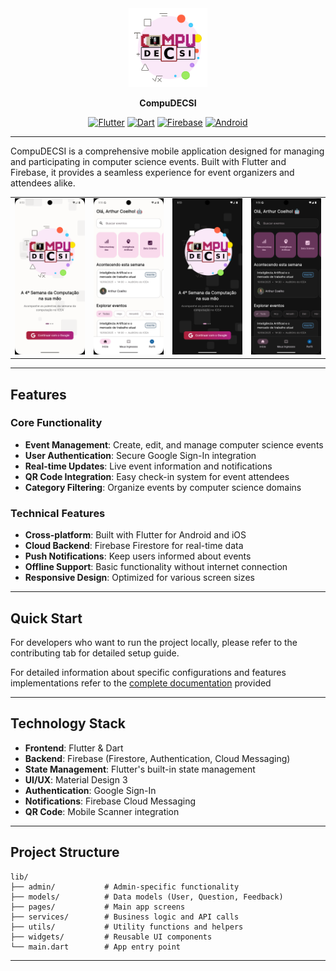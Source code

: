 <div align="center">
<img src="assets/compudecsi.png" alt="CompuDECSI logo" style="width: 25%;">

<strong>CompuDECSI</strong>

[![Flutter](https://img.shields.io/badge/Flutter-02569B?logo=flutter&logoColor=fff)](#)
[![Dart](https://img.shields.io/badge/Dart-%230175C2.svg?logo=dart&logoColor=white)](#)
[![Firebase](https://img.shields.io/badge/Firebase-039BE5?logo=Firebase&logoColor=white)](#)
[![Android](https://img.shields.io/badge/Android-3DDC84?logo=android&logoColor=white)](#)
</div>

---

CompuDECSI is a comprehensive mobile application designed for managing and participating in computer science events. Built with Flutter and Firebase, it provides a seamless experience for event organizers and attendees alike.

<table>
<tr>
<td width="25%" valign="top">
<img src="assets\app_screenshots\Screenshot_1756601591.png">
<td width="25%" valign="top">
<img src="assets\app_screenshots\Screenshot_1756601569.png">
<td width="25%" valign="top">
<img src="assets\app_screenshots\Screenshot_1757019219.png">
<td width="25%" valign="top">
<img src="assets\app_screenshots\Screenshot_1757019337.png">
</table>

---

## Features
### Core Functionality
- **Event Management**: Create, edit, and manage computer science events
- **User Authentication**: Secure Google Sign-In integration
- **Real-time Updates**: Live event information and notifications
- **QR Code Integration**: Easy check-in system for event attendees
- **Category Filtering**: Organize events by computer science domains


### Technical Features
- **Cross-platform**: Built with Flutter for Android and iOS
- **Cloud Backend**: Firebase Firestore for real-time data
- **Push Notifications**: Keep users informed about events
- **Offline Support**: Basic functionality without internet connection
- **Responsive Design**: Optimized for various screen sizes

---

## Quick Start

For developers who want to run the project locally, please refer to the contributing tab for detailed setup guide.

For detailed information about specific configurations and features implementations refer to the [complete documentation](docs/README.md) provided

---

## Technology Stack

- **Frontend**: Flutter & Dart
- **Backend**: Firebase (Firestore, Authentication, Cloud Messaging)
- **State Management**: Flutter's built-in state management
- **UI/UX**: Material Design 3
- **Authentication**: Google Sign-In
- **Notifications**: Firebase Cloud Messaging
- **QR Code**: Mobile Scanner integration

---

## Project Structure

```
lib/
├── admin/           # Admin-specific functionality
├── models/          # Data models (User, Question, Feedback)
├── pages/           # Main app screens
├── services/        # Business logic and API calls
├── utils/           # Utility functions and helpers
├── widgets/         # Reusable UI components
└── main.dart        # App entry point
```

---
